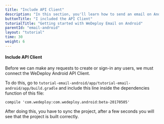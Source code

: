 ```yaml
---
title: "Include API Client"
description: "In this section, you'll learn how to send an email on Android using the WeDeploy API Client."
buttonTitle: "I included the API Client"
tutorialTitle: "Getting started with WeDeploy Email on Android"
parentId: "email-android"
layout: "tutorial"
time: 30
weight: 6
---
```


#### Include API Client

Before we can make any requests to create or sign-in any users, we must connect the WeDeploy Android API Client.

To do this, go to `tutorial-email-android/app/tutorial-email-android/app/build.gradle` and include this line inside the dependencies function of this file:

```text/x-groovy
compile 'com.wedeploy:com.wedeploy.android:beta-20170505'
```

After doing this, you have to sync the project, after a few seconds you will see that the project is built correctly.
